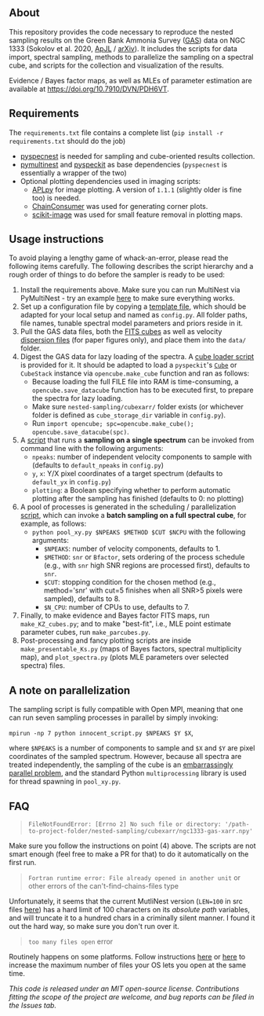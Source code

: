 About
-----

This repository provides the code necessary to reproduce the
nested sampling results on the Green Bank Ammonia Survey ([GAS](https://arxiv.org/abs/1704.06318))
data on NGC 1333 (Sokolov et al. 2020, [ApJL](https://iopscience.iop.org/article/10.3847/2041-8213/ab8018) / [arXiv](https://arxiv.org/abs/2003.07644)). It includes the scripts for data import, spectral
sampling, methods to parallelize the sampling on a spectral cube, and
scripts for the collection and visualization of the results.

Evidence / Bayes factor maps, as well as MLEs of parameter estimation are available at https://doi.org/10.7910/DVN/PDH6VT.

Requirements
------------

The `requirements.txt` file contains a complete list
(`pip install -r requirements.txt` should do the job)

* [pyspecnest](https://github.com/vlas-sokolov/pyspecnest) is needed for sampling and cube-oriented results collection.
* [pymultinest](https://johannesbuchner.github.io/PyMultiNest/install) and [pyspeckit](https://github.com/pyspeckit/pyspeckit) as base dependencies (`pyspecnest` is essentially a wrapper of the two)
* Optional plotting dependencies used in imaging scripts:
    * [APLpy](https://github.com/aplpy/aplpy) for image plotting. A version of `1.1.1` (slightly older is fine too) is needed.
    * [ChainConsumer](https://github.com/Samreay/ChainConsumer) was used for generating corner plots.
    * [scikit-image](https://github.com/scikit-image/scikit-image) was used for small feature removal in plotting maps.

Usage instructions
------------------

To avoid playing a lengthy game of whack-an-error, please read the following items carefully. The following describes the script hierarchy and a rough order of things to do before the sampler is ready to be used:

1. Install the requirements above. Make sure you can run MultiNest via PyMultiNest - try an example [here](https://johannesbuchner.github.io/PyMultiNest/install.html#running-some-code) to make sure everything works.
2. Set up a configuration file by copying a [template file](https://github.com/vlas-sokolov/bayesian-ngc1333/blob/master/config.template.py), which should be adapted for your local setup and named as `config.py`. All folder paths, file names, tunable spectral model parameters and priors reside in it.
3. Pull the GAS data files, both the [FITS cubes](https://dataverse.harvard.edu/dataset.xhtml?persistentId=doi:10.7910/DVN/IP1ZZL) as well as velocity [dispersion files](https://dataverse.harvard.edu/dataset.xhtml?persistentId=doi:10.7910/DVN/YAXXAY) (for paper figures only), and place them into the `data/` folder.
4. Digest the GAS data for lazy loading of the spectra. A [cube loader script](https://github.com/vlas-sokolov/bayesian-ngc1333/blob/master/opencube.py) is provided for it. It should be adapted to load a `pyspeckit`'s [`Cube`](https://pyspeckit.readthedocs.io/en/latest/cubes.html) or `CubeStack` instance via `opencube.make_cube` function and ran as follows:
    * Because loading the full FILE file into RAM is time-consuming, a `opencube.save_datacube` function has to be executed first, to prepare the spectra for lazy loading.
    * Make sure `nested-sampling/cubexarr/` folder exists (or whichever folder is defined as `cube_storage_dir` variable in `config.py`).
    * Run `import opencube; spc=opencube.make_cube(); opencube.save_datacube(spc)`.
5. A [script](https://github.com/vlas-sokolov/bayesian-ngc1333/blob/master/innocent_script.py) that runs a **sampling on a single spectrum** can be invoked from command line with the following arguments:
    * `npeaks`: number of independent velocity components to sample with (defaults to `default_npeaks` in `config.py`)
    * `y`, `x`: Y/X pixel coordinates of a target spectrum (defaults to `default_yx` in `config.py`)
    * `plotting`: a Boolean specifying whether to perform automatic plotting after the sampling has finished (defaults to 0: no plotting)
6. A pool of processes is generated in the scheduling / parallelization [script](https://github.com/vlas-sokolov/bayesian-ngc1333/blob/master/pool_xy.py), which can invoke a **batch sampling on a full spectral cube**, for example, as follows:
    * `python pool_xy.py $NPEAKS $METHOD $CUT $NCPU` with the following arguments:
        * `$NPEAKS`: number of velocity components, defaults to 1.
        * `$METHOD`: `snr` or `Bfactor`, sets ordering of the process schedule (e.g., with `snr` high SNR regions are processed first), defaults to `snr`.
        * `$CUT`: stopping condition for the chosen method (e.g., method='snr' with cut=5 finishes when all SNR>5 pixels were sampled), defaults to 8.
        * `$N_CPU`: number of CPUs to use, defaults to 7.
7. Finally, to make evidence and Bayes factor FITS maps, run `make_KZ_cubes.py`; and to make "best-fit", i.e., MLE point estimate parameter cubes, run `make_parcubes.py`.
8. Post-processing and fancy plotting scripts are inside `make_presentable_Ks.py` (maps of Bayes factors, spectral multiplicity map), and `plot_spectra.py` (plots MLE parameters over selected spectra) files.

A note on parallelization
-------------------------

The sampling script is fully compatible with
Open MPI, meaning that one can run seven sampling processes in parallel
 by simply invoking:

`mpirun -np 7 python innocent_script.py $NPEAKS $Y $X`,

where `$NPEAKS` is a number of components to sample and `$X` and `$Y` are
pixel coordinates of the sampled spectrum. However, because all spectra are
treated independently, the sampling of the cube is an [embarrassingly parallel
problem](https://en.wikipedia.org/wiki/Embarrassingly_parallel), and the
standard Python `multiprocessing` library is used for thread spawning in `pool_xy.py`.

FAQ
---

> `FileNotFoundError: [Errno 2] No such file or directory: '/path-to-project-folder/nested-sampling/cubexarr/ngc1333-gas-xarr.npy'`

Make sure you follow the instructions on point (4) above. The scripts are not smart enough (feel free to make a PR for that) to do it automatically on the first run.

> `Fortran runtime error: File already opened in another unit` or other errors of the can't-find-chains-files type

Unfortunately, it seems that the current MutliNest version (`LEN=100` in src files [here](https://github.com/JohannesBuchner/MultiNest/blob/master/src/nested.F90)) has a hard limit of 100 characters on its *absolute path* variables, and will truncate it to a hundred chars in a criminally silent manner. I found it out the hard way, so make sure you don't run over it.

> `too many files open` error

Routinely happens on some platforms. Follow instructions [here](https://superuser.com/questions/1200539/cannot-increase-open-file-limit-past-4096-ubuntu) or [here](https://stackoverflow.com/questions/34588/how-do-i-change-the-number-of-open-files-limit-in-linux) to increase the maximum number of files your OS lets you open at the same time.

*This code is released under an MIT open-source license. Contributions fitting the scope of the project are welcome, and bug reports can be filed in the Issues tab.*
